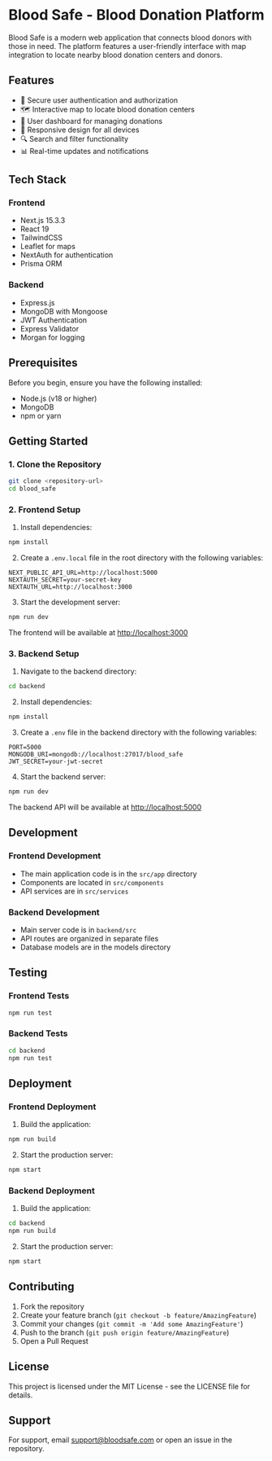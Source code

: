 # Blood Safe - Blood Donation Platform

Blood Safe is a modern web application that connects blood donors with those in need. The platform features a user-friendly interface with map integration to locate nearby blood donation centers and donors.

## Features

- 🔐 Secure user authentication and authorization
- 🗺️ Interactive map to locate blood donation centers
- 👤 User dashboard for managing donations
- 📱 Responsive design for all devices
- 🔍 Search and filter functionality
- 📊 Real-time updates and notifications

## Tech Stack

### Frontend
- Next.js 15.3.3
- React 19
- TailwindCSS
- Leaflet for maps
- NextAuth for authentication
- Prisma ORM

### Backend
- Express.js
- MongoDB with Mongoose
- JWT Authentication
- Express Validator
- Morgan for logging

## Prerequisites

Before you begin, ensure you have the following installed:
- Node.js (v18 or higher)
- MongoDB
- npm or yarn

## Getting Started

### 1. Clone the Repository
```bash
git clone <repository-url>
cd blood_safe
```

### 2. Frontend Setup

1. Install dependencies:
```bash
npm install
```

2. Create a `.env.local` file in the root directory with the following variables:
```env
NEXT_PUBLIC_API_URL=http://localhost:5000
NEXTAUTH_SECRET=your-secret-key
NEXTAUTH_URL=http://localhost:3000
```

3. Start the development server:
```bash
npm run dev
```

The frontend will be available at [http://localhost:3000](http://localhost:3000)

### 3. Backend Setup

1. Navigate to the backend directory:
```bash
cd backend
```

2. Install dependencies:
```bash
npm install
```

3. Create a `.env` file in the backend directory with the following variables:
```env
PORT=5000
MONGODB_URI=mongodb://localhost:27017/blood_safe
JWT_SECRET=your-jwt-secret
```

4. Start the backend server:
```bash
npm run dev
```

The backend API will be available at [http://localhost:5000](http://localhost:5000)

## Development

### Frontend Development
- The main application code is in the `src/app` directory
- Components are located in `src/components`
- API services are in `src/services`

### Backend Development
- Main server code is in `backend/src`
- API routes are organized in separate files
- Database models are in the models directory

## Testing

### Frontend Tests
```bash
npm run test
```

### Backend Tests
```bash
cd backend
npm run test
```

## Deployment

### Frontend Deployment
1. Build the application:
```bash
npm run build
```

2. Start the production server:
```bash
npm start
```

### Backend Deployment
1. Build the application:
```bash
cd backend
npm run build
```

2. Start the production server:
```bash
npm start
```

## Contributing

1. Fork the repository
2. Create your feature branch (`git checkout -b feature/AmazingFeature`)
3. Commit your changes (`git commit -m 'Add some AmazingFeature'`)
4. Push to the branch (`git push origin feature/AmazingFeature`)
5. Open a Pull Request

## License

This project is licensed under the MIT License - see the LICENSE file for details.

## Support

For support, email [support@bloodsafe.com](mailto:support@bloodsafe.com) or open an issue in the repository.
